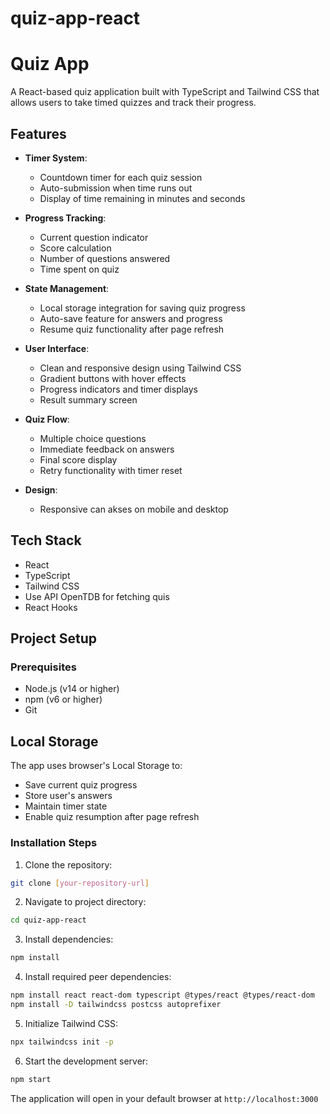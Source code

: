 # quiz-app-react

# Quiz App

A React-based quiz application built with TypeScript and Tailwind CSS that allows users to take timed quizzes and track their progress.

## Features

- **Timer System**: 
  - Countdown timer for each quiz session
  - Auto-submission when time runs out
  - Display of time remaining in minutes and seconds

- **Progress Tracking**:
  - Current question indicator
  - Score calculation
  - Number of questions answered
  - Time spent on quiz

- **State Management**:
  - Local storage integration for saving quiz progress
  - Auto-save feature for answers and progress
  - Resume quiz functionality after page refresh

- **User Interface**:
  - Clean and responsive design using Tailwind CSS
  - Gradient buttons with hover effects
  - Progress indicators and timer displays
  - Result summary screen

- **Quiz Flow**:
  - Multiple choice questions
  - Immediate feedback on answers
  - Final score display
  - Retry functionality with timer reset

- **Design**:
  - Responsive can akses on mobile and desktop

## Tech Stack

- React
- TypeScript
- Tailwind CSS
- Use API OpenTDB for fetching quis
- React Hooks

## Project Setup

### Prerequisites

- Node.js (v14 or higher)
- npm (v6 or higher)
- Git

## Local Storage

The app uses browser's Local Storage to:
- Save current quiz progress
- Store user's answers
- Maintain timer state
- Enable quiz resumption after page refresh


### Installation Steps

1. Clone the repository:
```bash
git clone [your-repository-url]
```

2. Navigate to project directory:
```bash
cd quiz-app-react
```

3. Install dependencies:
```bash
npm install
```

4. Install required peer dependencies:
```bash
npm install react react-dom typescript @types/react @types/react-dom
npm install -D tailwindcss postcss autoprefixer
```

5. Initialize Tailwind CSS:
```bash
npx tailwindcss init -p
```

6. Start the development server:
```bash
npm start
```

The application will open in your default browser at `http://localhost:3000`


